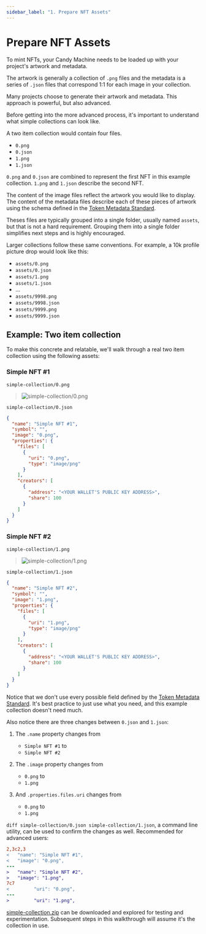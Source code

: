 ```yaml
---
sidebar_label: "1. Prepare NFT Assets"
---
```


# Prepare NFT Assets

To mint NFTs, your Candy Machine needs to be loaded up with your project's artwork and metadata.

The artwork is generally a collection of `.png` files and the metadata is a series of `.json` files that correspond 1:1 for each image in your collection.

Many projects choose to generate their artwork and metadata. This approach is powerful, but also advanced.

Before getting into the more advanced process, it's important to understand what simple collections can look like.

A two item collection would contain four files.

- `0.png`
- `0.json`
- `1.png`
- `1.json`

`0.png` and `0.json` are combined to represent the first NFT in this example collection. 
`1.png` and `1.json` describe the second NFT. 

The content of the image files reflect the artwork you would like to display.
The content of the metadata files describe each of these pieces of artwork using the schema defined in the [Token Metadata Standard](../nft-standard.md).

Theses files are typically grouped into a single folder, usually named `assets`, but that is not a hard requirement. Grouping them into a single folder simplifies next steps and is highly encouraged.

Larger collections follow these same conventions. For example, a 10k profile picture drop would look like this:

- `assets/0.png`
- `assets/0.json`
- `assets/1.png`
- `assets/1.json`
- ...
- `assets/9998.png`
- `assets/9998.json`
- `assets/9999.png`
- `assets/9999.json`

## Example: Two item collection

To make this concrete and relatable, we'll walk through a real two item collection using the following assets:

### Simple NFT #1

`simple-collection/0.png`
> ![simple-collection/0.png](./simple-collection/0.png)

`simple-collection/0.json`
```json
{
  "name": "Simple NFT #1",
  "symbol": "",
  "image": "0.png",
  "properties": {
    "files": [
      {
        "uri": "0.png",
        "type": "image/png"
      }
    ],
    "creators": [
      {
        "address": "<YOUR WALLET'S PUBLIC KEY ADDRESS>",
        "share": 100
      }
    ]
  }
}
```
### Simple NFT #2

`simple-collection/1.png`
> ![simple-collection/1.png](./simple-collection/1.png)

`simple-collection/1.json`
```json
{
  "name": "Simple NFT #2",
  "symbol": "",
  "image": "1.png",
  "properties": {
    "files": [
      {
        "uri": "1.png",
        "type": "image/png"
      }
    ],
    "creators": [
      {
        "address": "<YOUR WALLET'S PUBLIC KEY ADDRESS>",
        "share": 100
      }
    ]
  }
}
```

Notice that we don't use every possible field defined by the [Token Metadata Standard](../nft-standard.md). It's best practice to just use what you need, and this example collection doesn't need much.

Also notice there are three changes between `0.json` and `1.json`:

1. The `.name` property changes from
    - `Simple NFT #1` to
    - `Simple NFT #2`

2. The `.image` property changes from
    - `0.png` to
    - `1.png`

3. And `.properties.files.uri` changes from
    - `0.png` to
    - `1.png`


`diff simple-collection/0.json simple-collection/1.json`, a command line utility, can be used to confirm the changes as well. Recommended for advanced users:

```diff
2,3c2,3
<   "name": "Simple NFT #1",
<   "image": "0.png",
---
>   "name": "Simple NFT #2",
>   "image": "1.png",
7c7
<         "uri": "0.png",
---
>         "uri": "1.png",
```

[simple-collection.zip](./simple-collection.zip) can be downloaded and explored for testing and experimentation. Subsequent steps in this walkthrough will assume it's the collection in use.

<!-- TODO(LEVI): Link to "Validating Assets" -->
